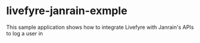 # livefyre-janrain-exmple
This sample application shows how to integrate Livefyre with Janrain's APIs to log a user in
